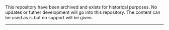 This repository have been archived and exists for historical purposes. 
No updates or futher development will go into this repository. The content can be used as is but no support will be given. 

---
